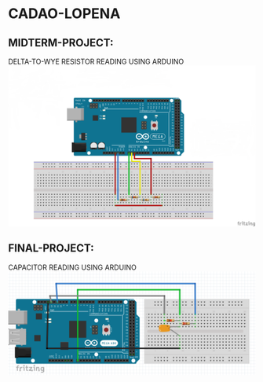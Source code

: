 # CADAO-LOPENA
## MIDTERM-PROJECT:
DELTA-TO-WYE RESISTOR READING USING ARDUINO
<br>
[![INSERT YOUR FRITZING PICTURE HERE](https://github.com/BSCPE-2B-EE-1-TERM-1-S-Y-19-20/03-CADAO-LOPENA/blob/master/MIDTERM-PROJECT.png)]()


## FINAL-PROJECT:
CAPACITOR READING USING ARDUINO
<br>
[![INSERT YOUR FRITZING PICTURE HERE](https://github.com/BSCPE-2B-EE-1-TERM-1-S-Y-19-20/03-CADAO-LOPENA/blob/master/FINAL-PROJECT.png)]()
